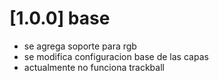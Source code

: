 # [1.0.0] base
  * se agrega soporte para rgb
  * se modifica configuracion base de las capas
  * actualmente no funciona trackball